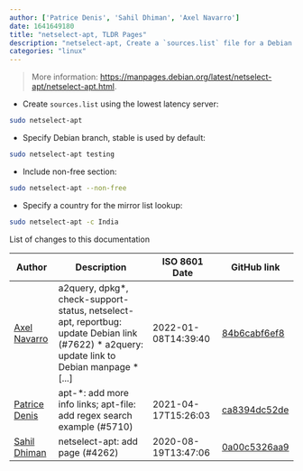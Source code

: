 ```yaml
---
author: ['Patrice Denis', 'Sahil Dhiman', 'Axel Navarro']
date: 1641649180
title: "netselect-apt, TLDR Pages"
description: "netselect-apt, Create a `sources.list` file for a Debian mirror with the lowest latency."
categories: "linux"
---
```

> More information: <https://manpages.debian.org/latest/netselect-apt/netselect-apt.html>.

- Create `sources.list` using the lowest latency server:

```bash
sudo netselect-apt
```

- Specify Debian branch, stable is used by default:

```bash
sudo netselect-apt testing
```

- Include non-free section:

```bash
sudo netselect-apt --non-free
```

- Specify a country for the mirror list lookup:

```bash
sudo netselect-apt -c India
```
List of changes to this documentation


Author | Description | ISO 8601 Date | GitHub link
------|-----|-----|-----
[Axel Navarro](mailto:navarroaxel@gmail.com) | a2query, dpkg*, check-support-status, netselect-apt, reportbug: update Debian link (#7622) * a2query: update link to Debian manpage * [...] | 2022-01-08T14:39:40 | [84b6cabf6ef8](https://github.com/tldr-pages/tldr/commit/84b6cabf6ef870441744497edf1c184b8888d727)
[Patrice Denis](mailto:patrice.denis@gmail.com) | apt-*: add more info links; apt-file: add regex search example (#5710) | 2021-04-17T15:26:03 | [ca8394dc52de](https://github.com/tldr-pages/tldr/commit/ca8394dc52def4e55971ce4049b20fa8839f464d)
[Sahil Dhiman](mailto:52946452+sahilister@users.noreply.github.com) | netselect-apt: add page (#4262) | 2020-08-19T13:47:06 | [0a00c5326aa9](https://github.com/tldr-pages/tldr/commit/0a00c5326aa9add9d46f9d53c28944057d66beb7)


